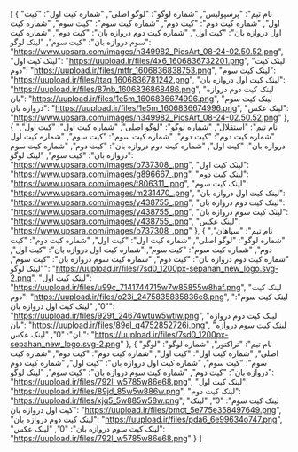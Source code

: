 [
  {
    "نام تیم": "پرسپولیس",
    "شماره لوگو": "لوگو اصلی",
    "شماره کیت اول": "کیت اول",
    "شماره کیت دوم": "کیت دوم",
    "شماره کیت سوم": "کیت سوم",
    "شماره کیت اول دروازه بان": "کیت اول",
    "شماره کیت دوم دروازه بان": "کیت دوم",
    "شماره کیت سوم دروازه بان": "کیت سوم",
    "لینک لوگو": "https://www.upsara.com/images/n349982_PicsArt_08-24-02.50.52.png",
    "لینک کیت اول": "https://uupload.ir/files/4x6_1606836732201.png",
    "لینک کیت دوم": "https://uupload.ir/files/mtfr_1606836838753.png",
    "لینک کیت سوم": "https://uupload.ir/files/ttaq_1606836781242.png",
    "لینک کیت اول دروازه بان": "https://uupload.ir/files/87nb_1606836868486.png",
    "لینک کیت دوم دروازه بان": "https://uupload.ir/files/1e5m_1606836674996.png",
    "لینک کیت سوم دروازه بان": "https://uupload.ir/files/1e5m_1606836674996.png",
    "لینک عکس": "https://www.upsara.com/images/n349982_PicsArt_08-24-02.50.52.png"
  },
  {
    "نام تیم": "استقلال",
    "شماره لوگو": "لوگو اصلی",
    "شماره کیت اول": "کیت اول",
    "شماره کیت دوم": "کیت دوم",
    "شماره کیت سوم": "کیت سوم",
    "شماره کیت اول دروازه بان": "کیت اول",
    "شماره کیت دوم دروازه بان": "کیت دوم",
    "شماره کیت سوم دروازه بان": "کیت سوم",
    "لینک لوگو": "https://www.upsara.com/images/b737308_.png",
    "لینک کیت اول": "https://www.upsara.com/images/g896667_.png",
    "لینک کیت دوم": "https://www.upsara.com/images/t806311_.png",
    "لینک کیت سوم": "https://www.upsara.com/images/m231470_.png",
    "لینک کیت اول دروازه بان": "https://www.upsara.com/images/y438755_.png",
    "لینک کیت دوم دروازه بان": "https://www.upsara.com/images/y438755_.png",
    "لینک کیت سوم دروازه بان": "https://www.upsara.com/images/y438755_.png",
    "لینک عکس": "https://www.upsara.com/images/b737308_.png"
  },
  {
    "نام تیم": "سپاهان",
    "شماره لوگو": "لوگو اصلی",
    "شماره کیت اول": "کیت اول",
    "شماره کیت دوم": "کیت دوم",
    "شماره کیت سوم": "کیت سوم",
    "شماره کیت اول دروازه بان": "کیت اول",
    "شماره کیت دوم دروازه بان": "کیت دوم",
    "شماره کیت سوم دروازه بان": "کیت سوم",
    "لینک لوگو": "https://uupload.ir/files/7sd0_1200px-sepahan_new_logo.svg-2.png",
    "لینک کیت اول": "https://uupload.ir/files/u99c_7141744715w7w85855w8haf.png",
    "لینک کیت دوم": "https://uupload.ir/files/o23i_2475835835836e8.png",
    "لینک کیت سوم": "0",
    "لینک کیت اول دروازه بان": "https://uupload.ir/files/929f_24674wtuw5wtiw.png",
    "لینک کیت دوم دروازه بان": "https://uupload.ir/files/89el_q4752852726i.png",
    "لینک کیت سوم دروازه بان": "0",
    "لینک عکس": "https://uupload.ir/files/7sd0_1200px-sepahan_new_logo.svg-2.png"
  },
  {
    "نام تیم": "تراکتور",
    "شماره لوگو": "لوگو اصلی",
    "شماره کیت اول": "کیت اول",
    "شماره کیت دوم": "کیت دوم",
    "شماره کیت سوم": "کیت سوم",
    "شماره کیت اول دروازه بان": "کیت اول",
    "شماره کیت دوم دروازه بان": "کیت دوم",
    "شماره کیت سوم دروازه بان": "کیت سوم",
    "لینک لوگو": "https://uupload.ir/files/792l_w5785w86e68.png",
    "لینک کیت اول": "https://uupload.ir/files/89jd_85w5w886w.png",
    "لینک کیت دوم": "https://uupload.ir/files/xjq5_5w885w58w.png",
    "لینک کیت سوم": "0",
    "لینک کیت اول دروازه بان": "https://uupload.ir/files/bmct_5e775e358497649.png",
    "لینک کیت دوم دروازه بان": "https://uupload.ir/files/pda6_6e99634o747.png",
    "لینک کیت سوم دروازه بان": "0",
    "لینک عکس": "https://uupload.ir/files/792l_w5785w86e68.png"
  }
]